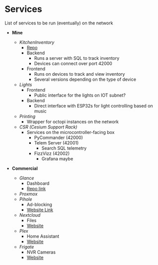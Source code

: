 # Services
List of services to be run (eventually) on the network

- **Mine**
  - *KitchenInventory*
    - [Repo](https://github.com/Cesium-Lab/KitchenInventory/)
    - Backend
      - Runs a server with SQL to track inventory
      - Devices can connect over port 42000
    - Frontend
      - Runs on devices to track and view inventory
      - Several versions depending on the type of device
  - *Lights*
    - Frontend
      - Public interface for the lights on IOT subnet?
    - Backend
      - Direct interface with ESP32s for light controlling based on music
  - *Printing*
    - Wrapper for octopi instances on the network
  - *CSR (Cesium Support Rack)*
    - Services on the microcontroller-facing box
      - PyCommander (42000)
      - Telem Server (42001)
        - Search SQL telemetry
      - FizzVizz (42002)
        - Grafana maybe

- **Commercial**
  - *Glance*
    - Dashboard
    - [Repo link](https://github.com/glanceapp/glance)
  - *Proxmox*
  - *Pihole*
    - Ad-blocking
    - [Website Link](https://pi-hole.net/)
  - *Nextcloud*
    - Files
    - [Website](https://nextcloud.com/)
  - *Plex*
    - Home Assistant
    - [Website](https://www.plex.tv/)
  - *Frigate*
    - NVR Cameras
    - [Website](https://frigate.video/)
  
